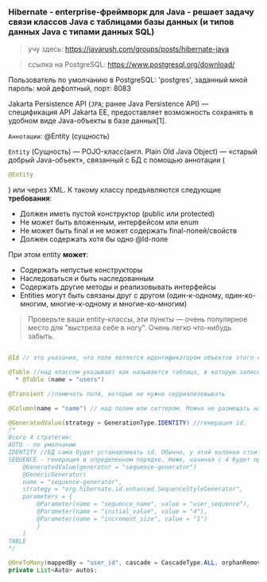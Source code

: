 ### Hibernate - enterprise-фреймворк для Java - решает задачу связи классов Java с таблицами базы данных (и типов данных Java с типами данных SQL)

> учу здесь: https://javarush.com/groups/posts/hibernate-java

> ссылка на PostgreSQL: https://www.postgresql.org/download/

Пользователь по умолчанию в PostgreSQL:  'postgres', заданный мной пароль: мой дефолтный, порт: 8083

Jakarta Persistence API (`JPA`; ранее Java Persistence API) — спецификация API Jakarta EE, предоставляет возможность сохранять в удобном виде Java-объекты в базе данных[1].

`Аннотации`:
@Entity (сущность)

`Entity` (Сущность) — POJO-класс(англ. Plain Old Java Object) — «старый добрый Java-объект», связанный с БД с помощью аннотации ( 
```java 
@Entity 
```
) или через XML. К такому классу предъявляются следующие **требования**:

* Должен иметь пустой конструктор (public или protected)
* Не может быть вложенным, интерфейсом или enum
* Не может быть final и не может содержать final-полей/свойств
* Должен содержать хотя бы одно @Id-поле

При этом entity **может**:
* Содержать непустые конструкторы
* Наследоваться и быть наследованным
* Содержать другие методы и реализовывать интерфейсы
* Entities могут быть связаны друг с другом (один-к-одному, один-ко-многим, многие-к-одному и многие-ко-многим)

> Проверьте ваши entity-классы, эти пункты — очень популярное место для "выстрела себе в ногу". Очень легко что-нибудь забыть. 

```java

@Id // это указание, что поле является идентификатором объектов этого класса. 

@Table //над классом указывает как называется таблица, в которую записываются объекты.
  * @Table (name = "users")

@Transient //помечать поля, которые не нужно серриализовывать

@Column(name = "name") // над полем или сеттером. Можно не размещать над полем, если имя поля класса и имя колонки совпадает.

@GeneratedValue(strategy = GenerationType.IDENTITY) //генерация id. 
/*
Всего 4 стратегии:
AUTO - по умолчанию
IDENTITY //БД сама будет устанавливать id. Обычно, у этой колонки стоит PRIMARY KEY, AUTOINCREMENT
SEQUENCE - генерация в определенном порядке. Ниже, начиная с 4 будет применен инкремент
	@GeneratedValue(generator = "sequence-generator")
	@GenericGenerator(
  	name = "sequence-generator",
  	strategy = "org.hibernate.id.enhanced.SequenceStyleGenerator",
  	parameters = {
    	@Parameter(name = "sequence_name", value = "user_sequence"),
    	@Parameter(name = "initial_value", value = "4"),
    	@Parameter(name = "increment_size", value = "1")
    	}
	)
TABLE
*/

@OneToMany(mappedBy = "user_id", cascade = CascadeType.ALL, orphanRemoval = true) //связь поля с нескольким полями в др. табл. user_id - поле в другой таблице. orphanRemoval = true - удалять все связные объекты при удалении этого.
private List<Auto> autos;

```

